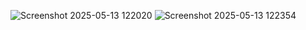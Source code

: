 ![Screenshot 2025-05-13 122020](https://github.com/user-attachments/assets/94293370-0ad4-4655-9c90-ef15518e4e13)
![Screenshot 2025-05-13 122354](https://github.com/user-attachments/assets/ff717978-5a8a-415c-adbc-634cc85fa057)
